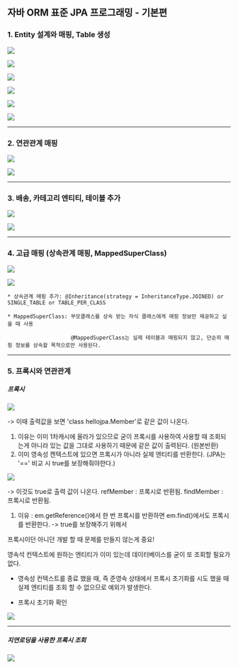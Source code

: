 ## 자바 ORM 표준 JPA 프로그래밍 - 기본편

### 1. Entity 설계와 매핑, Table 생성

![](img/Member.png)

![](img/Order.png)

![](img/OrderItem.png)

![](img/Item.png)

![](img/h2.png)

![](img/mapping.png)

-------

### 2. 연관관계 매핑

![](img/2_table.png)

![](img/2_entity.png)

-------

### 3. 배송, 카테고리 엔티티, 테이블 추가 

![](img/3_add_table.png)

![](img/3_add_entity.png)

-------

### 4. 고급 매핑 (상속관계 매핑, MappedSuperClass)

![](img/4_table.png)

![](img/4_entity.png)

    * 상속관계 매핑 추가: @Inheritance(strategy = InheritanceType.JOINED) or SINGLE_TABLE or TABLE_PER_CLASS

    * MappedSuperClass: 부모클래스를 상속 받는 자식 클래스에게 매핑 정보만 제공하고 싶을 때 사용
                        
                        @MappedSuperClass는 실제 테이블과 매핑되지 않고, 단순히 매핑 정보를 상속할 목적으로만 사용된다.


---------
### 5. 프록시와 연관관계

##### 프록시

![](img/proxy_class.png)

-> 이때 출력값을 보면 'class hellojpa.Member'로 같은 값이 나온다. 

1. 이유는 이미 1차캐시에 올라가 있으므로 굳이 프록시를 사용하여 사용할 때 조회되는게 아니라 있는 값을 그대로 사용하기 때문에 같은 값이 출력된다. (원본반환) 
2. 이미 영속성 켄텍스트에 있으면 프록시가 아니라 실제 엔티티를 반환한다. (JPA는 '==' 비교 시 true를 보장해줘야한다.)

![](img/proxy_ref_find.png)

-> 이것도 true로 출력 값이 나온다.
refMember : 프록시로 반환됨.
findMember : 프록시로 반환됨.

1. 이유 : em.getReference()에서 한 번 프록시를 반환하면 em.find()에서도 프록시를 반환한다. -> true를 보장해주기 위해서

프록시이던 아니던 개발 할 때 문제를 만들지 않는게 중요!

영속석 컨텍스트에 원하는 엔티티가 이미 있는데 데이터베이스를 굳이 또 조회할 필요가 없다. 

* 영속성 컨텍스트를 종료 했을 때, 즉 준영속 상태에서 프록시 초기화를 시도 했을 때 실제 엔티티를 조회 할 수 없으므로 예외가 발생한다. 

* 프록시 초기화 확인

![](img/proxy_reset_check.png)

-------------

##### 지연로딩을 사용한 프록시 조회

![](img/lazy_proxy.png)

